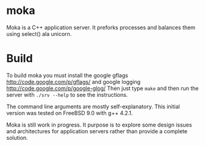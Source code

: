 moka
====

Moka is a C++ application server. It preforks processes and balances them using select() ala unicorn.

Build
=====

To build moka you must install the google gflags http://code.google.com/p/gflags/ and google logging http://code.google.com/p/google-glog/ Then just type `make` and then run the server with `./srv --help` to see the instructions.

The command line arguments are mostly self-explanatory. This initial version was tested on FreeBSD 9.0 with g++ 4.2.1.

Moka is still work in progress. It purpose is to explore some design issues and architectures for application servers rather than provide a complete solution.
